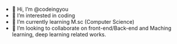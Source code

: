 - 👋 Hi, I’m @codeingyou
- 👀 I’m interested in coding 
- 🌱 I’m currently learning M.sc (Computer Science)
- 💞️ I’m looking to collaborate on front-end/Back-end and Maching learning, deep learning related works.


<!---
codeingyou/codeingyou is a ✨ special ✨ repository because its `README.md` (this file) appears on your GitHub profile.
You can click the Preview link to take a look at your changes.
--->
